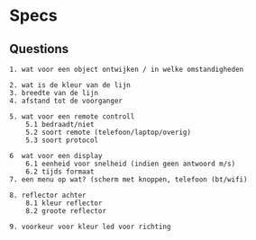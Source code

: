 # Specs

## Questions
    1. wat voor een object ontwijken / in welke omstandigheden

    2. wat is de kleur van de lijn 
    3. breedte van de lijn 
    4. afstand tot de voorganger 

    5. wat voor een remote controll
        5.1 bedraadt/niet
        5.2 soort remote (telefoon/laptop/overig)
        5.3 soort protocol

    6  wat voor een display
        6.1 eenheid voor snelheid (indien geen antwoord m/s)
        6.2 tijds formaat 
    7. een menu op wat? (scherm met knoppen, telefoon (bt/wifi)

    8. reflector achter
        8.1 kleur reflector
        8.2 groote reflector

    9. voorkeur voor kleur led voor richting
